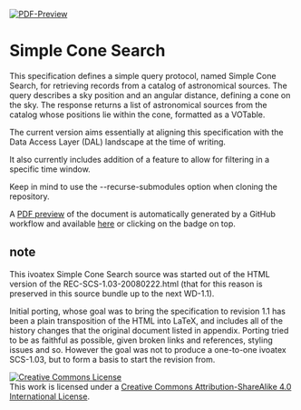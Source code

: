 [![PDF-Preview](https://img.shield.io/badge/PDF-Preview-blue)](../../releases/tag/auto-pdf-preview.pdf)

# Simple Cone Search

This specification defines a simple query protocol, named Simple Cone
Search, for retrieving records from a catalog of astronomical sources.
The query describes a sky position and an angular distance, defining a
cone on the sky. The response returns a list of astronomical sources
from the catalog whose positions lie within the cone, formatted as a
VOTable. 

The current version aims essentially at aligning this specification with
the Data Access Layer (DAL) landscape at the time of writing.

It also currently includes addition of a feature to allow for filtering 
in a specific time window.

Keep in mind to use the --recurse-submodules option when cloning the
repository.

A [PDF preview](https://github.com/ivoa-std/ConeSearch/releases/tag/auto-pdf-preview.pdf
"PRE-RELEASE, DO NOT PUBLISH") of the document is automatically generated by a GitHub 
workflow and available
[here](https://github.com/ivoa-std/ConeSearch/releases/tag/auto-pdf-preview.pdf
"PRE-RELEASE, DO NOT PUBLISH") or clicking on the badge on top.

## note 

This ivoatex Simple Cone Search source was started out of the
HTML version of the REC-SCS-1.03-20080222.html (that for this reason is
preserved in this source bundle up to the next WD-1.1).

Initial porting, whose goal was to bring the specification to revision
1.1  has been a plain transposition of the HTML into LaTeX, and includes
all of the history changes that the original document listed in
appendix.  Porting tried to be as faithful as possible, given broken
links and references, styling issues and so. However the goal was not to
produce a one-to-one ivoatex SCS-1.03, but to form a basis to start the
revision from.

<a rel="license" href="http://creativecommons.org/licenses/by-sa/4.0/">
<img alt="Creative Commons License" style="border-width:0"
src="https://i.creativecommons.org/l/by-sa/4.0/88x31.png" /></a> <br />
This work is licensed under a <a rel="license"
href="http://creativecommons.org/licenses/by-sa/4.0/"> Creative Commons
Attribution-ShareAlike 4.0 International License</a>.
  
